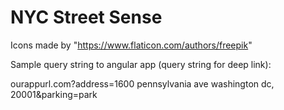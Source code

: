 # NYC Street Sense 

Icons made by "https://www.flaticon.com/authors/freepik"


Sample query string to angular app (query string for deep link):

ourappurl.com?address=1600 pennsylvania ave washington dc, 20001&parking=park